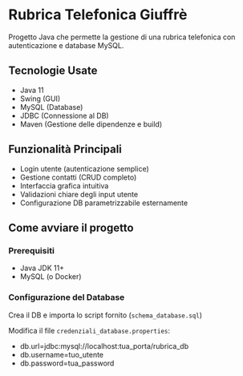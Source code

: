 # Rubrica Telefonica Giuffrè

Progetto Java che permette la gestione di una rubrica telefonica con autenticazione e database MySQL.

## Tecnologie Usate

- Java 11
- Swing (GUI)
- MySQL (Database)
- JDBC (Connessione al DB)
- Maven (Gestione delle dipendenze e build)

## Funzionalità Principali

- Login utente (autenticazione semplice)
- Gestione contatti (CRUD completo)
- Interfaccia grafica intuitiva
- Validazioni chiare degli input utente
- Configurazione DB parametrizzabile esternamente



## Come avviare il progetto

### Prerequisiti
- Java JDK 11+
- MySQL (o Docker)

### Configurazione del Database
Crea il DB e importa lo script fornito (`schema_database.sql`)

Modifica il file `credenziali_database.properties`:

- db.url=jdbc:mysql://localhost:tua_porta/rubrica_db
- db.username=tuo_utente
- db.password=tua_password

